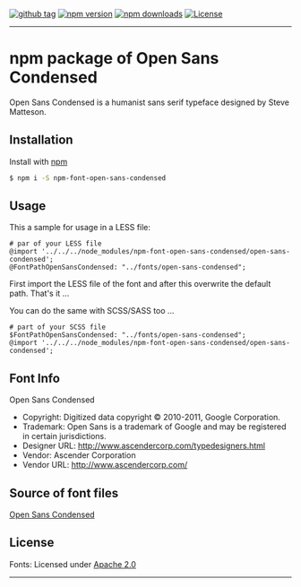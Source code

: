 [![github tag][github-tag-image]][github-tag-url]
[![npm version][npm-version-image]][npm-version-url]
[![npm downloads][npm-downloads-image]][npm-downloads-url]
[![License][license-image]][license-url]

***

# npm package of Open Sans Condensed

Open Sans Condensed is a humanist sans serif typeface designed by Steve Matteson.


## Installation

Install with [npm](https://www.npmjs.com/)

```sh
$ npm i -S npm-font-open-sans-condensed
```


## Usage

This a sample for usage in a LESS file:

```
# par of your LESS file
@import '../../../node_modules/npm-font-open-sans-condensed/open-sans-condensed';
@FontPathOpenSansCondensed: "../fonts/open-sans-condensed";
```

First import the LESS file of the font and after this overwrite the default path. That's it ...

You can do the same with SCSS/SASS too ...

```
# part of your SCSS file
$FontPathOpenSansCondensed: "../fonts/open-sans-condensed";
@import '../../../node_modules/npm-font-open-sans-condensed/open-sans-condensed';
```


## Font Info

Open Sans Condensed

* Copyright: Digitized data copyright © 2010-2011, Google Corporation.
* Trademark: Open Sans is a trademark of Google and may be registered in certain jurisdictions.
* Designer URL: http://www.ascendercorp.com/typedesigners.html 
* Vendor: Ascender Corporation
* Vendor URL: http://www.ascendercorp.com/


## Source of font files

[Open Sans Condensed](https://github.com/shane-tomlinson/connect-fonts-opensanscondensed)


## License

Fonts: Licensed under [Apache 2.0](https://github.com/dasrick/npm-font-open-sans-condensed/blob/master/LICENSE)

***

[github-tag-image]: https://img.shields.io/github/tag/dasrick/npm-font-open-sans-condensed.svg?style=flat-square
[github-tag-url]: https://github.com/dasrick/npm-font-open-sans-condensed

[npm-version-image]: https://img.shields.io/npm/v/npm-font-open-sans-condensed.svg?style=flat-square
[npm-version-url]: https://www.npmjs.com/package/npm-font-open-sans-condensed
[npm-downloads-image]: https://img.shields.io/npm/dm/npm-font-open-sans-condensed.svg?style=flat-square
[npm-downloads-url]: https://www.npmjs.com/package/npm-font-open-sans-condensed

[license-image]: https://img.shields.io/github/license/dasrick/npm-font-open-sans-condensed.svg?style=flat-square
[license-url]: https://github.com/dasrick/npm-font-open-sans-condensed/blob/master/LICENSE
